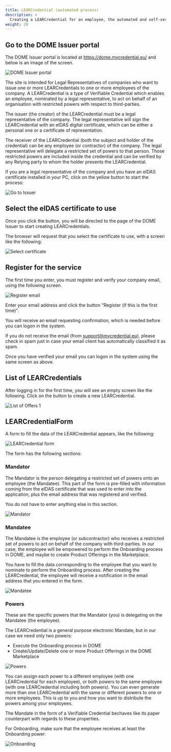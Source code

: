 ```yaml
---
title: LEARCredential (automated process)
description: >
  Creating a LEARCredential for an employee, the automated and self-service way.
weight: 20
---
```


## Go to the DOME Issuer portal

The DOME Issuer portal is located at https://dome.mycredential.eu/ and below is an image of the screen.

![DOME Issuer portal](/docs/onboarding/dome_issuer_home.png)

The site is intended for Legal Representatives of companies who want to issue one or more LEARCredentials to one or more employees of the company. A LEARCredential is a type of Verifiable Credential which enables an employee, nominated by a legal representative, to act on behalf of an organisation with restricted powers with respect to third-parties.

The issuer (the creator) of the LEARCredential must be a legal representative of the company. The legal representative will sign the LEARCredential with an eIDAS digital certificate, which can be either a personal one or a certificate of representation.

The receiver of the LEARCredential (both the subject and holder of the credential) can be any employee (or contractor) of the company. The legal representative will delegate a restricted set of powers to that person. Those restricted powers are included inside the credential and can be verified by any Relying party to whom the holder presents the LEARCredential.

If you are a legal representative of the company and you have an eIDAS certificate installed in your PC, click on the yellow button to start the process:

![Go to Issuer](/docs/onboarding/login_as_legal_representative.png)

## Select the eIDAS certificate to use

Once you click the button, you will be directed to the page of the DOME Issuer to start creating LEARCredentials.

The browser will request that you select the certificate to use, with a screen like the following:

![Select certificate](/docs/onboarding/select_certificate.png)

## Register for the service

The first time you enter, you must register and verify your company email, using the following screen.

![Register email](/docs/onboarding/register_email.png)

Enter your email address and click the button "Register (if this is the first time)".

You will receive an email requesting confirmation, which is needed before you can logon in the system.

If you do not receive the email (from support@mycredential.eu), please check in spam just in case your email client has automatically classified it as spam.

Once you have verified your email you can logon in the system using the same screen as above.

## List of LEARCredentials

After logging in for the first time, you will see an empty screen like the following. Click on the button to create a new LEARCredential.

![List of Offers 1](/docs/onboarding/list_of_offers_1.png)

## LEARCredentialForm

A form to fill the data of the LEARCredential appears, like the following:

![LEARCredential form](/docs/onboarding/credential_form_1.png)

The form has the following sections:

### Mandator

The Mandator is the person delegating a restricted set of powers onto an employee (the Mandatee). This part of the form is pre-filled with information coming from the eIDAS certificate that was used to enter into the application, plus the email address that was registered and verified.

You do not have to enter anything else in this section.

![Mandator](/docs/onboarding/mandator.png)

### Mandatee

The Mandatee is the employee (or subcontractor) who receives a restricted set of powers to act on behalf of the company with third-parties. In our case, the employee will be empowered to perform the Onboarding process in DOME, and maybe to create Product Offerings in the Marketplace.

You have to fill the data corresponding to the employee that you want to nominate to perform the Onboarding process. After creating the LEARCredential, the employee will receive a notification in the email address that you entered in the form.

![Mandatee](/docs/onboarding/mandatee.png)

### Powers

These are the specific powers that the Mandator (you) is delegating on the Mandatee (the employee).

The LEARCredential is a general purpose electronic Mandate, but in our case we need only two powers:

- Execute the Onboarding process in DOME
- Create/Update/Delete one or more Product Offerings in the DOME Marketplace

![Powers](/docs/onboarding/powers.png)

You can assign each power to a different employee (with one LEARCredential for each employee), or both powers to the same employee (with one LEARCredential including both powers). You can even generate more than one LEARCredential with the same or different powers to one or more employees. This is up to you and how you want to distribute the powers among your employees.

The Mandate in the form of a Verifiable Credential bechaves like its paper counterpart with regards to these properties.

For Onboarding, make sure that the employee receives at least the Onboarding power:

![Onboarding](/docs/onboarding/powers_onboarding.png)


